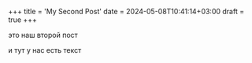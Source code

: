 +++
title = 'My Second Post'
date = 2024-05-08T10:41:14+03:00
draft = true
+++

это наш второй пост

и тут у нас есть текст